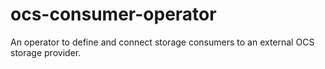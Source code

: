 # ocs-consumer-operator
An operator to define and connect storage consumers to an external OCS storage provider.
